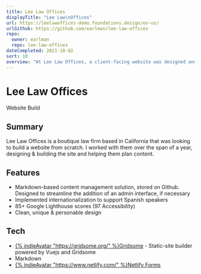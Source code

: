 ```yaml
---
title: Lee Law Offices
displayTitle: "Lee Law\nOffices"
url: https://leelawoffices-demo.foundations.design/en-us/
urlGithub: https://github.com/earlman/lee-law-offices
repo:
  owner: earlman
  repo: lee-law-offices
dateCompleted: 2021-10-02
sort: 10
overview: "At Lee Law Offices, a client-facing website was designed and deployed, achieving impressive Google Lighthouse scores for performance and accessibility. Additionally, a markdown-based content management solution was implemented, along with internationalization to cater to Spanish speakers."
---
```


# Lee Law Offices

Website Build

## Summary

Lee Law Offices is a boutique law firm based in California that was looking to build a website from scratch. I worked with them over the span of a year, designing & building the site and helping them plan content.

## Features

- Markdown-based content management solution, stored on Github. Designed to streamline the addition of an admin interface, if necessary
- Implemented internationalization to support Spanish speakers
- 85+ Google Lighthouse scores (97 Accessibility)
- Clean, unique & personable design

## Tech

- [{% indieAvatar "https://gridsome.org/" %}Gridsome](https://gridsome.org/) - Static-site builder powered by Vuejs and Gridsome
- Markdown
- [{% indieAvatar "https://www.netlify.com/" %}Netlify Forms](https://www.netlify.com/products/forms/)
<!-- - [Shipwright CSS](/personal-projects/shipwright-css) - My personal CSS/SASS methodology -->
